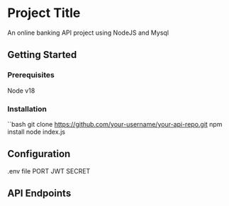 # Project Title

An online banking API project using NodeJS and Mysql


## Getting Started

### Prerequisites

Node v18

### Installation
``bash
   git clone https://github.com/your-username/your-api-repo.git
   npm install
   node index.js

## Configuration

.env file
PORT
JWT
SECRET

## API Endpoints

